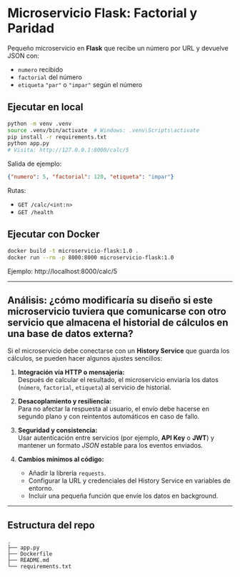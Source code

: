 # Microservicio Flask: Factorial y Paridad

Pequeño microservicio en **Flask** que recibe un número por URL y devuelve JSON con:
- `numero` recibido
- `factorial` del número
- `etiqueta` `"par"` o `"impar"` según el número

## Ejecutar en local

```bash
python -m venv .venv
source .venv/bin/activate  # Windows: .venv\Scripts\activate
pip install -r requirements.txt
python app.py
# Visita: http://127.0.0.1:8000/calc/5
```

Salida de ejemplo:

```json
{"numero": 5, "factorial": 120, "etiqueta": "impar"}
```

Rutas:
- `GET /calc/<int:n>`
- `GET /health`

## Ejecutar con Docker

```bash
docker build -t microservicio-flask:1.0 .
docker run --rm -p 8000:8000 microservicio-flask:1.0
```

Ejemplo: http://localhost:8000/calc/5

---

##  Análisis: ¿cómo modificaría su diseño si este microservicio tuviera que comunicarse con otro servicio que almacena el historial de cálculos en una base de datos externa?

Si el microservicio debe conectarse con un **History Service** que guarda los cálculos, se pueden hacer algunos ajustes sencillos:

1. **Integración vía HTTP o mensajería:**  
   Después de calcular el resultado, el microservicio enviaría los datos (`número`, `factorial`, `etiqueta`) al servicio de historial.

2. **Desacoplamiento y resiliencia:**  
   Para no afectar la respuesta al usuario, el envío debe hacerse en segundo plano y con reintentos automáticos en caso de fallo.

3. **Seguridad y consistencia:**  
   Usar autenticación entre servicios (por ejemplo, **API Key** o **JWT**) y mantener un formato *JSON* estable para los eventos enviados.

4. **Cambios mínimos al código:**  
   - Añadir la librería `requests`.  
   - Configurar la URL y credenciales del History Service en variables de entorno.  
   - Incluir una pequeña función que envíe los datos en background.  


---

## Estructura del repo

```
.
├── app.py
├── Dockerfile
├── README.md
└── requirements.txt
```
